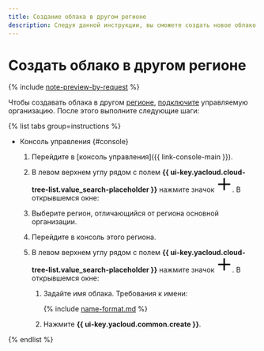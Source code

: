 ```yaml
---
title: Создание облака в другом регионе
description: Следуя данной инструкции, вы сможете создать новое облако в другом регионе с помощью управляемой организации.
---
```


# Создать облако в другом регионе

{% include [note-preview-by-request](../../../_includes/note-preview-by-request.md) %}

Чтобы создавать облака в другом [регионе](../../../overview/concepts/region.md), [подключите](../../../organization/operations/add-region.md) управляемую организацию. После этого выполните следующие шаги:

{% list tabs group=instructions %}

- Консоль управления {#console}

  1. Перейдите в [консоль управления]({{ link-console-main }}).

  1. В левом верхнем углу рядом с полем **{{ ui-key.yacloud.cloud-tree-list.value_search-placeholder }}** нажмите значок ![plus](../../../_assets/console-icons/plus.svg). В открывшемся окне:
  
  1. Выберите регион, отличающийся от региона основной организации.

  1. Перейдите в консоль этого региона.

  1. В левом верхнем углу рядом с полем **{{ ui-key.yacloud.cloud-tree-list.value_search-placeholder }}** нажмите значок ![plus](../../../_assets/console-icons/plus.svg). В открывшемся окне:

     1. Задайте имя облака. Требования к имени:

          {% include [name-format.md](../../../_includes/name-format.md) %}

     1. Нажмите **{{ ui-key.yacloud.common.create }}**.

{% endlist %}